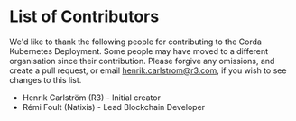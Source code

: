 # List of Contributors

We'd like to thank the following people for contributing to the Corda Kubernetes Deployment.
Some people may have moved to a different organisation since their contribution. 
Please forgive any omissions, and create a pull request, or email <henrik.carlstrom@r3.com>, if you wish to see changes to this list.

* Henrik Carlström (R3) - Initial creator
* Rémi Foult (Natixis) - Lead Blockchain Developer